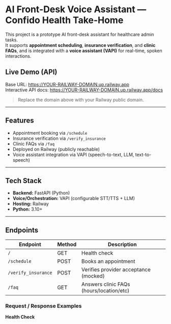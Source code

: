 # AI Front-Desk Voice Assistant — Confido Health Take-Home

This project is a prototype AI front-desk assistant for healthcare admin tasks.  
It supports **appointment scheduling**, **insurance verification**, and **clinic FAQs**, and is integrated with a **voice assistant (VAPI)** for real-time, spoken interactions.

## Live Demo (API)
Base URL: https://YOUR-RAILWAY-DOMAIN.up.railway.app  
Interactive API docs: https://YOUR-RAILWAY-DOMAIN.up.railway.app/docs

> Replace the domain above with your Railway public domain.

---

## Features
- Appointment booking via `/schedule`
- Insurance verification via `/verify_insurance`
- Clinic FAQs via `/faq`
- Deployed on Railway (publicly reachable)
- Voice assistant integration via VAPI (speech-to-text, LLM, text-to-speech)

---

## Tech Stack
- **Backend:** FastAPI (Python)
- **Voice/Orchestration:** VAPI (configurable STT/TTS + LLM)
- **Hosting:** Railway
- **Python:** 3.10+

---

## Endpoints

| Endpoint            | Method | Description                              |
|--------------------|--------|------------------------------------------|
| `/`                | GET    | Health check                             |
| `/schedule`        | POST   | Books an appointment                     |
| `/verify_insurance`| POST   | Verifies provider acceptance (mocked)    |
| `/faq`             | GET    | Answers clinic FAQs (hours/location/etc) |

### Request / Response Examples

**Health Check**
